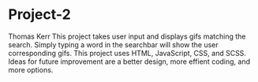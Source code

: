 # Project-2
Thomas Kerr
This project takes user input and displays gifs matching the search.
Simply typing a word in the searchbar will show the user corresponding gifs.
This project uses HTML, JavaScript, CSS, and SCSS.
Ideas for future improvement are a better design, more effient coding, and more options.
